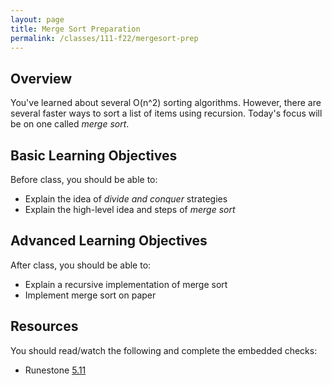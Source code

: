 ```yaml
---
layout: page
title: Merge Sort Preparation
permalink: /classes/111-f22/mergesort-prep
---
```


## Overview
You've learned about several O(n^2) sorting algorithms. However, there are several faster ways to sort a list of items using recursion.
Today's focus will be on one called *merge sort*.

## Basic Learning Objectives
Before class, you should be able to:
* Explain the idea of *divide and conquer* strategies
* Explain the high-level idea and steps of *merge sort*

## Advanced Learning Objectives
After class, you should be able to:
* Explain a recursive implementation of merge sort
* Implement merge sort on paper

## Resources
You should read/watch the following and complete the embedded checks:
* Runestone [5.11](https://runestone.academy/ns/books/published/intro-csF22-book3/SortSearch/TheMergeSort.html)